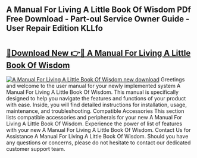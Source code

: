 ## A Manual For Living A Little Book Of Wisdom PDf Free Download - Part-oul Service Owner Guide - User Repair Edition KLLfo

# <h2><a href="http://bc12806.oget.top/?id=A+Manual+For+Living+A+Little+Book+Of+Wisdom">🔗Download New 👉🔴 A Manual For Living A Little Book Of Wisdom</a></h2>

[![A Manual For Living A Little Book Of Wisdom new download](https://i.imgur.com/5g1atiW.png)](http://bc12806.oget.top/?id=A+Manual+For+Living+A+Little+Book+Of+Wisdom)
Greetings and welcome to the user manual for your newly implemented system A Manual For Living A Little Book Of Wisdom. This manual is specifically designed to help you navigate the features and functions of your product with ease. Inside, you will find detailed instructions for installation, usage, maintenance, and troubleshooting. Compatible Accessories This section lists compatible accessories and peripherals for your new A Manual For Living A Little Book Of Wisdom. Experience the power of list of features with your new A Manual For Living A Little Book Of Wisdom. Contact Us for Assistance A Manual For Living A Little Book Of Wisdom. Should you have any questions or concerns, please do not hesitate to contact our dedicated customer support team.
